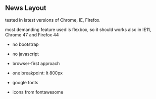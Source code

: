 ## News Layout

tested in latest versions of Chrome, IE, Firefox.

most demanding feature used is flexbox, so it should works also in IE11,
Chrome 47 and Firefox 44

 - no bootstrap
 - no javascript
 
 
 - browser-first approach
 - one breakpoint: lt 800px
 - google fonts
 - icons from fontawesome
 
